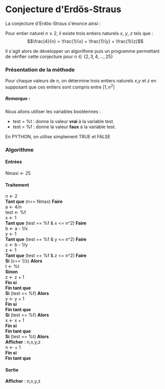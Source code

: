 # Conjecture d'Erdös-Straus
La conjecture d'Erdös-Straus s'énonce ainsi :

Pour entier naturel $n\geq 2$, il existe trois entiers naturels $x$, $y$, $z$ tels que :
$$\frac{4}{n} = \frac{1}{x} + \frac{1}{y} + \frac{1}{z}$$

Il s'agit alors de développer un algorithme puis un programme permettant de vérifier cette conjecture pour $n \in \{2,3,4,\dots,25\}$
### Présentation de la méthode
Pour chaque valeurs de $n$, on détermine trois entiers naturels $x$,$y$ et $z$ en supposant que ces entiers sont compris entre $[1,n^{2}]$
##### Remarque :
Nous allons utiliser les variables booléennes :
- test = %t : donne la valeur **vrai** à la variable test.
- test = %f : donne la valeur **faux** à la variable test.

En PYTHON, on utilise simplement TRUE et FALSE
### Algorithme

#### Entrées
Nmaxi  ← 25

#### Traitement
n  ← 2
<br>
**Tant que** (n<= Nmax) **Faire**
<br>
a ← 4/n
<br>
test ← %f
<br>
x ← 1
<br>
**Tant que** (test == %f & x <= n^2) **Faire**
<br>
b ← a - 1/x
<br>
y ← 1
<br>
**Tant que** (test == %f & y <= n^2) **Faire**
<br>
c ← b - 1/y
<br>
z ← 1
<br>
**Tant que** (test == %f & z <= n^2) **Faire**
<br>
**Si** (c== 1/z) **Alors**
<br>
t ← %t
<br>
**Sinon**
<br>
z  ← z + 1
<br>
**Fin si**
<br>
**Fin tant que**
<br>
**Si** (test == %f) **Alors**
<br>
y ← y + 1
<br>
**Fin si**
<br>
**Fin tant que**
<br>
**Si** (test == %f) **Alors**
<br>
x ← x + 1
<br>
**Fin si**
<br>
**Fin tant que**
<br>
**Si** (test == %t) **Alors**
<br>
**Afficher** : n,x,y,z
<br>
n ← + 1
<br>
**Fin si**
<br>
**Fin tant que**
<br>
#### Sortie
**Afficher** : n,x,y,z
